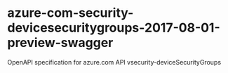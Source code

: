 # azure-com-security-devicesecuritygroups-2017-08-01-preview-swagger
OpenAPI specification for azure.com API vsecurity-deviceSecurityGroups
